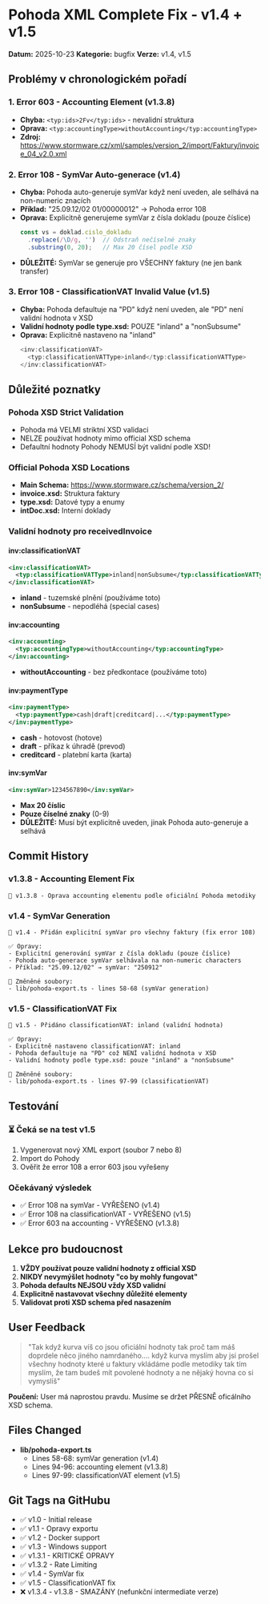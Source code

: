 # Pohoda XML Complete Fix - v1.4 + v1.5

**Datum:** 2025-10-23
**Kategorie:** bugfix
**Verze:** v1.4, v1.5

## Problémy v chronologickém pořadí

### 1. Error 603 - Accounting Element (v1.3.8)
- **Chyba:** `<typ:ids>2Fv</typ:ids>` - nevalidní struktura
- **Oprava:** `<typ:accountingType>withoutAccounting</typ:accountingType>`
- **Zdroj:** https://www.stormware.cz/xml/samples/version_2/import/Faktury/invoice_04_v2.0.xml

### 2. Error 108 - SymVar Auto-generace (v1.4)
- **Chyba:** Pohoda auto-generuje symVar když není uveden, ale selhává na non-numeric znacích
- **Příklad:** "25.09.12/02 01/00000012" → Pohoda error 108
- **Oprava:** Explicitně generujeme symVar z čísla dokladu (pouze číslice)
  ```typescript
  const vs = doklad.cislo_dokladu
    .replace(/\D/g, '')  // Odstraň nečíselné znaky
    .substring(0, 20);   // Max 20 čísel podle XSD
  ```
- **DŮLEŽITÉ:** SymVar se generuje pro VŠECHNY faktury (ne jen bank transfer)

### 3. Error 108 - ClassificationVAT Invalid Value (v1.5)
- **Chyba:** Pohoda defaultuje na "PD" když není uveden, ale "PD" není validní hodnota v XSD
- **Validní hodnoty podle type.xsd:** POUZE "inland" a "nonSubsume"
- **Oprava:** Explicitně nastaveno na "inland"
  ```typescript
  <inv:classificationVAT>
    <typ:classificationVATType>inland</typ:classificationVATType>
  </inv:classificationVAT>
  ```

## Důležité poznatky

### Pohoda XSD Strict Validation
- Pohoda má VELMI striktní XSD validaci
- NELZE používat hodnoty mimo official XSD schema
- Defaultní hodnoty Pohody NEMUSÍ být validní podle XSD!

### Official Pohoda XSD Locations
- **Main Schema:** https://www.stormware.cz/schema/version_2/
- **invoice.xsd:** Struktura faktury
- **type.xsd:** Datové typy a enumy
- **intDoc.xsd:** Interní doklady

### Validní hodnoty pro receivedInvoice

#### inv:classificationVAT
```xml
<inv:classificationVAT>
  <typ:classificationVATType>inland|nonSubsume</typ:classificationVATType>
</inv:classificationVAT>
```
- **inland** - tuzemské plnění (používáme toto)
- **nonSubsume** - nepodléhá (special cases)

#### inv:accounting
```xml
<inv:accounting>
  <typ:accountingType>withoutAccounting</typ:accountingType>
</inv:accounting>
```
- **withoutAccounting** - bez předkontace (používáme toto)

#### inv:paymentType
```xml
<inv:paymentType>
  <typ:paymentType>cash|draft|creditcard|...</typ:paymentType>
</inv:paymentType>
```
- **cash** - hotovost (hotove)
- **draft** - příkaz k úhradě (prevod)
- **creditcard** - platební karta (karta)

#### inv:symVar
```xml
<inv:symVar>1234567890</inv:symVar>
```
- **Max 20 číslic**
- **Pouze číselné znaky** (0-9)
- **DŮLEŽITÉ:** Musí být explicitně uveden, jinak Pohoda auto-generuje a selhává

## Commit History

### v1.3.8 - Accounting Element Fix
```
🔧 v1.3.8 - Oprava accounting elementu podle oficiální Pohoda metodiky
```

### v1.4 - SymVar Generation
```
🔧 v1.4 - Přidán explicitní symVar pro všechny faktury (fix error 108)

✅ Opravy:
- Explicitní generování symVar z čísla dokladu (pouze číslice)
- Pohoda auto-generace symVar selhávala na non-numeric characters
- Příklad: "25.09.12/02" → symVar: "250912"

📝 Změněné soubory:
- lib/pohoda-export.ts - lines 58-68 (symVar generation)
```

### v1.5 - ClassificationVAT Fix
```
🔧 v1.5 - Přidáno classificationVAT: inland (validní hodnota)

✅ Opravy:
- Explicitně nastaveno classificationVAT: inland
- Pohoda defaultuje na "PD" což NENÍ validní hodnota v XSD
- Validní hodnoty podle type.xsd: pouze "inland" a "nonSubsume"

📝 Změněné soubory:
- lib/pohoda-export.ts - lines 97-99 (classificationVAT)
```

## Testování

### ⏳ Čeká se na test v1.5
1. Vygenerovat nový XML export (soubor 7 nebo 8)
2. Import do Pohody
3. Ověřit že error 108 a error 603 jsou vyřešeny

### Očekávaný výsledek
- ✅ Error 108 na symVar - VYŘEŠENO (v1.4)
- ✅ Error 108 na classificationVAT - VYŘEŠENO (v1.5)
- ✅ Error 603 na accounting - VYŘEŠENO (v1.3.8)

## Lekce pro budoucnost

1. **VŽDY používat pouze validní hodnoty z official XSD**
2. **NIKDY nevymýšlet hodnoty "co by mohly fungovat"**
3. **Pohoda defaults NEJSOU vždy XSD validní**
4. **Explicitně nastavovat všechny důležité elementy**
5. **Validovat proti XSD schema před nasazením**

## User Feedback

> "Tak když kurva víš co jsou oficiální hodnoty tak proč tam máš doprdele něco jiného namrdaného.... když kurva myslím aby jsi prošel všechny hodnoty které u faktury vkládáme podle metodiky tak tím myslím, že tam budeš mít povolené hodnoty a ne nějaký hovna co si vymyslíš"

**Poučení:** User má naprostou pravdu. Musíme se držet PŘESNĚ oficálního XSD schema.

## Files Changed

- **lib/pohoda-export.ts**
  - Lines 58-68: symVar generation (v1.4)
  - Lines 94-96: accounting element (v1.3.8)
  - Lines 97-99: classificationVAT element (v1.5)

## Git Tags na GitHubu

- ✅ v1.0 - Initial release
- ✅ v1.1 - Opravy exportu
- ✅ v1.2 - Docker support
- ✅ v1.3 - Windows support
- ✅ v1.3.1 - KRITICKÉ OPRAVY
- ✅ v1.3.2 - Rate Limiting
- ✅ v1.4 - SymVar fix
- ✅ v1.5 - ClassificationVAT fix
- ❌ v1.3.4 - v1.3.8 - SMAZÁNY (nefunkční intermediate verze)
